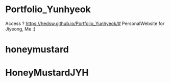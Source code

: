 # Portfolio_Yunhyeok

Access ? 
https://hedsw.github.io/Portfolio_Yunhyeok/# PersonalWebsite for Jiyeong, Me :) 
# honeymustard
# HoneyMustardJYH
